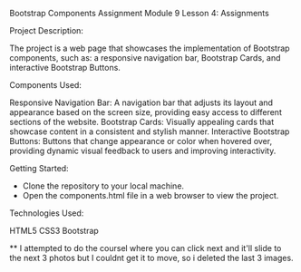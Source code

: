 Bootstrap Components Assignment
Module 9 Lesson 4: Assignments


Project Description:

The project is a web page that showcases the implementation of Bootstrap components, such as: a responsive navigation bar, Bootstrap Cards, and interactive Bootstrap Buttons.

Components Used: 

Responsive Navigation Bar: A navigation bar that adjusts its layout and appearance based on the screen size, providing easy access to different sections of the website.
Bootstrap Cards: Visually appealing cards that showcase content in a consistent and stylish manner.
Interactive Bootstrap Buttons: Buttons that change appearance or color when hovered over, providing dynamic visual feedback to users and improving interactivity.


Getting Started: 

- Clone the repository to your local machine.
- Open the components.html file in a web browser to view the project.

Technologies Used:

HTML5
CSS3
Bootstrap 

** I attempted to do the coursel where you can click next and it'll slide to the next 3 photos but I couldnt get it to move, so i deleted the last 3 images.

